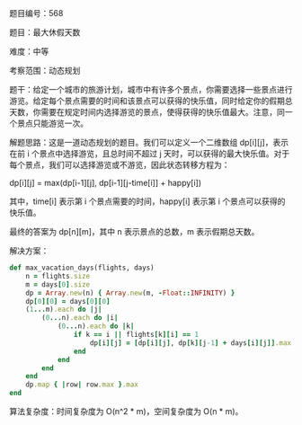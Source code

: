 题目编号：568

题目：最大休假天数

难度：中等

考察范围：动态规划

题干：给定一个城市的旅游计划，城市中有许多个景点，你需要选择一些景点进行游览。给定每个景点需要的时间和该景点可以获得的快乐值，同时给定你的假期总天数，你需要在规定时间内选择游览的景点，使得获得的快乐值最大。注意，同一个景点只能游览一次。

解题思路：这是一道动态规划的题目。我们可以定义一个二维数组 dp[i][j]，表示在前 i 个景点中选择游览，且总时间不超过 j 天时，可以获得的最大快乐值。对于每个景点，我们可以选择游览或不游览，因此状态转移方程为：

dp[i][j] = max(dp[i-1][j], dp[i-1][j-time[i]] + happy[i])

其中，time[i] 表示第 i 个景点需要的时间，happy[i] 表示第 i 个景点可以获得的快乐值。

最终的答案为 dp[n][m]，其中 n 表示景点的总数，m 表示假期总天数。

解决方案：

```ruby
def max_vacation_days(flights, days)
    n = flights.size
    m = days[0].size
    dp = Array.new(n) { Array.new(m, -Float::INFINITY) }
    dp[0][0] = days[0][0]
    (1...m).each do |j|
        (0...n).each do |i|
            (0...n).each do |k|
                if k == i || flights[k][i] == 1
                    dp[i][j] = [dp[i][j], dp[k][j-1] + days[i][j]].max
                end
            end
        end
    end
    dp.map { |row| row.max }.max
end
```

算法复杂度：时间复杂度为 O(n^2 * m)，空间复杂度为 O(n * m)。